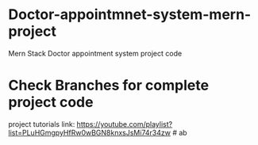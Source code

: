 # Doctor-appointmnet-system-mern-project
Mern Stack Doctor appointment system project code
# Check Branches for complete project code
project tutorials link:
https://youtube.com/playlist?list=PLuHGmgpyHfRw0wBGN8knxsJsMi74r34zw
#   a b  
 